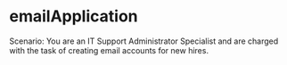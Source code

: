 # emailApplication

Scenario: You are an IT Support Administrator Specialist and are
charged with the task of creating email accounts for new hires.
